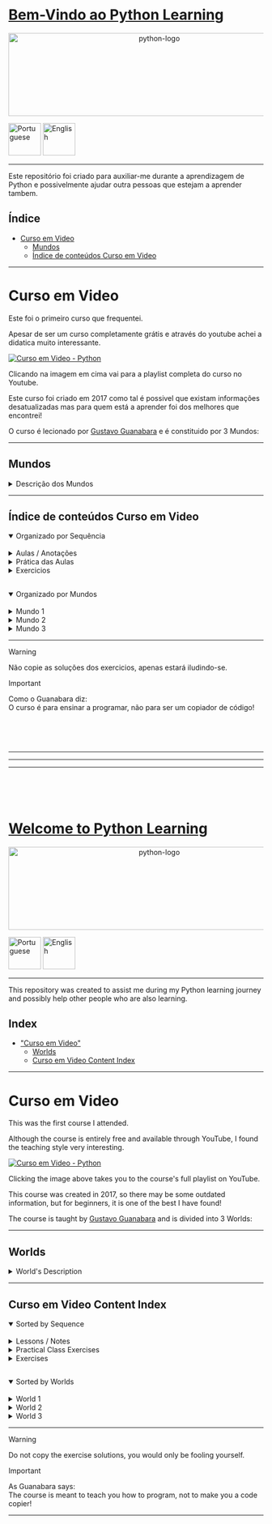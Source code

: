 # <ins>Bem-Vindo ao Python Learning</ins>

<p align="center">
<img width="580" height="164" alt="python-logo" src="https://github.com/user-attachments/assets/5971a450-9da8-49fe-be3d-8ad72fb4c33a" />
</p>
<a href="#bem-vindo-ao-python-learning"><img width="64" height="64" alt="Portuguese" src="https://github.com/user-attachments/assets/fe1069b8-5eda-4d57-93fc-db6c2635ac25" /></a>  <a href="#welcome-to-python-learning"><img width="64" height="64" alt="English" src="https://github.com/user-attachments/assets/879f3cc8-bbe3-490d-88be-ab687aa718b1" /></a>

---

Este repositório foi criado para auxiliar-me durante a aprendizagem de Python e possivelmente ajudar outra pessoas que estejam a aprender tambem.

## Índice

- [Curso em Video](#curso-em-video)
   - [Mundos](#mundos)
   - [Índice de conteúdos Curso em Video](#%C3%ADndice-de-conte%C3%BAdos-curso-em-video)
  

***     
     
# Curso em Video

Este foi o primeiro curso que frequentei. 

Apesar de ser um curso completamente grátis e através do youtube achei a didatica muito interessante.

[![Curso em Video - Python](https://github.com/user-attachments/assets/018750ec-4174-45f1-99e4-d6383de556cf "Curso em Video - Python")](https://youtube.com/playlist?list=PLvE-ZAFRgX8hnECDn1v9HNTI71veL3oW0&si=uHFWQdJbASj6JuGt)

Clicando na imagem em cima vai para a playlist completa do curso no Youtube.

Este curso foi criado em 2017 como tal é possivel que existam informações desatualizadas mas para quem está a aprender foi dos melhores que encontrei!

O curso é lecionado por [Gustavo Guanabara](https://github.com/gustavoguanabara) e é constituido por 3 Mundos:
***
## Mundos

<details>
  <summary>Descrição dos Mundos</summary>

  | Youtube | Link do Curso em Video | Nome do Mundo | Descrição |
  |:---:|:---:|:---:|:---:|
  | [Python 3 - Mundo 1](https://youtube.com/playlist?list=PLHz_AreHm4dlKP6QQCekuIPky1CiwmdI6&si=2dmoqpClhbcxfId-) | <a href="https://www.cursoemvideo.com/curso/python-3-mundo-1"><img width="150" height="150" alt="Python3–Mundo1-300x300" src="https://github.com/user-attachments/assets/ec804c44-e9a4-4a09-87c6-3485a49f8bfb" /></a> | Fundamentos | Este Mundo é composto por **<ins>11 aulas</ins>** e **<ins>36 exercícios</ins>** <br> Desde a aula #01 até a aula #11 <br> Desde o exercício #01 até ao exercício #035|
  | [Python 3 - Mundo 2](https://youtube.com/playlist?list=PLHz_AreHm4dk_nZHmxxf_J0WRAqy5Czye&si=RCHIx1GT2YjBjHYK) | <a href="https://www.cursoemvideo.com/curso/python-3-mundo-2"><img width="150" height="150" alt="Python3–Mundo2-300x300" src="https://github.com/user-attachments/assets/7a3da174-4e2b-49a9-ab44-b2d25a18c282" /></a> | Estruturas de Controle | Este Mundo é composto por **<ins>4 aulas</ins>** e **<ins>35 exercícios</ins>** <br> Desde a aula #12 até a aula #15 <br> Desde o exercício #36 até ao exercício #071|
  | [Python 3 - Mundo 3](https://youtube.com/playlist?list=PLHz_AreHm4dksnH2jVTIVNviIMBVYyFnH&si=VuQcakqiJMTaDaLk) | <a href="https://www.cursoemvideo.com/curso/python-3-mundo-3"><img width="150" height="150" alt="Python3–Mundo3-300x300" src="https://github.com/user-attachments/assets/d5492215-40c9-42dc-9d3a-8a33dbe95c21" /></a> | Estruturas Compostas | Este Mundo é composto por **<ins>8 aulas</ins>** e **<ins>42 exercícios</ins>** <br> Desde a aula #16 até a aula #23 <br> Desde o exercício #72 até ao exercício #115c|

</details>

***
## Índice de conteúdos Curso em Video


<details open>
  <summary> Organizado por Sequência</summary>
  <br>
  <details>
    <summary>   Aulas / Anotações</summary>
        
   - [→ Aula #04 - Primeiros comandos](Curso%20em%20Video/Aulas/04%20Primeiros%20comandos.py)
   - [→ Aula #06 - Tipos Primitivos e Saida de dados](Curso%20em%20Video/Aulas/06%20Tipos%20primitivos%20e%20saida%20de%20dados.py)
   - [→ Aula #07 - Operadores Aritméticos](Curso%20em%20Video/Aulas/07%20Operadores%20Aritmeticos.py)
   - [→ Aula #08 - Módulos](Curso%20em%20Video/Aulas/08%20Modulos.py)
   - [→ Aula #09 - Manipulação de Texto](Curso%20em%20Video/Aulas/09%20Manipular%20Texto(string).py)
   - [→ Aula #10 - Condições (Parte 1)](Curso%20em%20Video/Aulas/10%20Condiçoes%20pt1.py)
   - [→ Aula #11 - Cores no terminal](Curso%20em%20Video/Aulas/11%20Cores%20no%20terminal.py)
   - [→ Aula #12 - Condições](Curso%20em%20Video/Aulas/12%20condiçoes%20aninhadas.py)
   - [→ Aula #13 - Estruturas de Repetição "for"](Curso%20em%20Video/Aulas/13%20Estruturas%20de%20repetição%20For.py)
   - [→ Aula #14 - Estruturas de Repetição "while"](Curso%20em%20Video/Aulas/14%20Estrutura%20de%20repetição%20while.py)
   - [→ Aula #15 - Interrompendo Repetições "while"](Curso%20em%20Video/Aulas/15%20Interrompendo%20repetições%20while.py)
   - [→ Aula #16 - Tuplas](Curso%20em%20Video/Aulas/16-Tuplas.py)
   - [→ Aula #17 - Listas (Parte 1)](Curso%20em%20Video/Aulas/17-Listas-pt1.py)
   - [→ Aula #18 - Listas (Parte 2)](Curso%20em%20Video/Aulas/18-Listas-pt2.py)
   - [→ Aula #19 - Dicionários](Curso%20em%20Video/Aulas/19-dicionarios.py)
  </details>
  <details>
      <summary>   Prática das Aulas</summary>
   
   - [→ Prática #04a](Curso%20em%20Video/Aulas%20Praticas/aula04a.py)  
   - [→ Prática #06a](Curso%20em%20Video/Aulas%20Praticas/aula06a.py)  
   - [→ Prática #07a](Curso%20em%20Video/Aulas%20Praticas/aula07a.py)  
   - [→ Prática #08a](Curso%20em%20Video/Aulas%20Praticas/aula08a.py)  
   - [→ Prática #08b](Curso%20em%20Video/Aulas%20Praticas/aula08b.py)  
   - [→ Prática #09a](Curso%20em%20Video/Aulas%20Praticas/aula09a.py)  
   - [→ Prática #10a](Curso%20em%20Video/Aulas%20Praticas/aula10a.py)  
   - [→ Prática #11a](Curso%20em%20Video/Aulas%20Praticas/aula11a.py)  
   - [→ Prática #12a](Curso%20em%20Video/Aulas%20Praticas/aula12a.py)  
   - [→ Prática #13a](Curso%20em%20Video/Aulas%20Praticas/aula13a.py)  
   - [→ Prática #14a](Curso%20em%20Video/Aulas%20Praticas/aula14a.py)  
   - [→ Prática #15a](Curso%20em%20Video/Aulas%20Praticas/aula15a.py)  
   - [→ Prática #16a](Curso%20em%20Video/Aulas%20Praticas/aula16a.py) 
   - [→ Prática #17a](Curso%20em%20Video/Aulas%20Praticas/aula17a.py) 
   - [→ Prática #18a](Curso%20em%20Video/Aulas%20Praticas/aula18a.py) 
   - [→ Prática #19a](Curso%20em%20Video/Aulas%20Praticas/aula19a.py) 
  </details>
  <details>
      <summary>   Exercicios</summary>
   
   - [→ Exercicio #001 - Respondendo ao Usuário](Curso%20em%20Video/Desafios/0x/desafio001.py)  
   - [→ Exercicio #002 - Data de Nascimento](Curso%20em%20Video/Desafios/0x/desafio002.py)  
   - [→ Exercicio #003 - Somando dois números](Curso%20em%20Video/Desafios/0x/desafio003.py)  
   - [→ Exercicio #004 - Dissecando uma Variável](Curso%20em%20Video/Desafios/0x/desafio004.py)  
   - [→ Exercicio #005 - Antecessor e Sucessor](Curso%20em%20Video/Desafios/0x/desafio005.py)  
   - [→ Exercicio #006 - Dobro, Triplo, Raiz Quadrada](Curso%20em%20Video/Desafios/0x/desafio006.py)  
   - [→ Exercicio #007 - Média Aritmética](Curso%20em%20Video/Desafios/0x/desafio007.py)  
   - [→ Exercicio #008 - Conversor de Medidas](Curso%20em%20Video/Desafios/0x/desafio008.py)  
   - [→ Exercicio #009 - Tabuada](Curso%20em%20Video/Desafios/0x/desafio009.py)  
   - [→ Exercicio #010 - Conversor de Moedas](Curso%20em%20Video/Desafios/1x/desafio010.py)  
   - [→ Exercicio #011 - Pintando Parede](Curso%20em%20Video/Desafios/1x/desafio011.py)  
   - [→ Exercicio #012 - Calculando Descontos](Curso%20em%20Video/Desafios/1x/desafio012.py)  
   - [→ Exercicio #013 - Reajuste Salarial](Curso%20em%20Video/Desafios/1x/desafio013.py)  
   - [→ Exercicio #014 - Conversor de Temperaturas](Curso%20em%20Video/Desafios/1x/desafio014.py)  
   - [→ Exercicio #015 - Aluguel de Carros](Curso%20em%20Video/Desafios/1x/desafio015.py)  
   - [→ Exercicio #016 - Quebrando um número](Curso%20em%20Video/Desafios/1x/desafio016.py)  
   - [→ Exercicio #017 - Catetos e Hipotenusa](Curso%20em%20Video/Desafios/1x/desafio017.py)  
   - [→ Exercicio #018 - Seno, Cosseno e Tangente](Curso%20em%20Video/Desafios/1x/desafio018.py)  
   - [→ Exercicio #019 - Sorteando um item na lista](Curso%20em%20Video/Desafios/1x/desafio019.py)  
   - [→ Exercicio #020 - Sorteando uma ordem na lista](Curso%20em%20Video/Desafios/2x/desafio020.py)  
   - [→ Exercicio #021 - Tocando um MP3](Curso%20em%20Video/Desafios/2x/desafio021.py)  
   - [→ Exercicio #022 - Analisador de Textos](Curso%20em%20Video/Desafios/2x/desafio022.py)  
   - [→ Exercicio #023 - Separando dígitos de um número](Curso%20em%20Video/Desafios/2x/desafio023.py)  
   - [→ Exercicio #024 - Verificando as primeiras letras de um texto](Curso%20em%20Video/Desafios/2x/desafio024.py)  
   - [→ Exercicio #025 - Procurando uma string dentro de outra](Curso%20em%20Video/Desafios/2x/desafio025.py)  
   - [→ Exercicio #026 - Primeira e última ocorrência de uma string](Curso%20em%20Video/Desafios/2x/desafio026.py)  
   - [→ Exercicio #027 - Primeiro e último nome de uma pessoa](Curso%20em%20Video/Desafios/2x/desafio027.py)  
   - [→ Exercicio #028 - Jogo da Adivinhação v1.0](Curso%20em%20Video/Desafios/2x/desafio028.py)  
   - [→ Exercicio #029 - Radar eletrônico](Curso%20em%20Video/Desafios/2x/desafio029.py)  
   - [→ Exercicio #030 - Par ou Ímpar?](Curso%20em%20Video/Desafios/3x/desafio030.py)  
   - [→ Exercicio #031 - Custo da Viagem](Curso%20em%20Video/Desafios/3x/desafio031.py)  
   - [→ Exercicio #032 - Ano Bissexto](Curso%20em%20Video/Desafios/3x/desafio032.py)  
   - [→ Exercicio #033 - Maior e menor valores](Curso%20em%20Video/Desafios/3x/desafio033.py)  
   - [→ Exercicio #034 - Aumentos múltiplos](Curso%20em%20Video/Desafios/3x/desafio034.py)  
   - [→ Exercicio #035 - Analisando Triângulo v1.0](Curso%20em%20Video/Desafios/3x/desafio035.py)  
   - [→ Exercicio #036 - Aprovando Empréstimo](Curso%20em%20Video/Desafios/3x/desafio036.py)  
   - [→ Exercicio #037 - Conversor de Bases Numéricas](Curso%20em%20Video/Desafios/3x/desafio037.py)  
   - [→ Exercicio #038 - Comparando números](Curso%20em%20Video/Desafios/3x/desafio038.py)  
   - [→ Exercicio #039 - Alistamento Militar](Curso%20em%20Video/Desafios/3x/desafio039.py)  
   - [→ Exercicio #040 - Aquele clássico da Média](Curso%20em%20Video/Desafios/4x/desafio040.py)  
   - [→ Exercicio #041 - Classificando Atletas](Curso%20em%20Video/Desafios/4x/desafio041.py)  
   - [→ Exercicio #042 - Analisando Triângulos v2.0](Curso%20em%20Video/Desafios/4x/desafio042.py)  
   - [→ Exercicio #043 - Índice de Massa Corporal](Curso%20em%20Video/Desafios/4x/desafio043.py)  
   - [→ Exercicio #044 - Gerenciador de Pagamentos](Curso%20em%20Video/Desafios/4x/desafio044.py)  
   - [→ Exercicio #045 - GAME: Pedra, Papel e Tesoura](Curso%20em%20Video/Desafios/4x/desafio045.py)  
   - [→ Exercicio #046 - Contagem regressiva](Curso%20em%20Video/Desafios/4x/desafio046.py)  
   - [→ Exercicio #047 - Contagem de pares](Curso%20em%20Video/Desafios/4x/desafio047.py)  
   - [→ Exercicio #048 - Soma ímpares multiplos de três](Curso%20em%20Video/Desafios/4x/desafio048.py)  
   - [→ Exercicio #049 - Tabuada v2.0](Curso%20em%20Video/Desafios/4x/desafio049.py)  
   - [→ Exercicio #050 - Soma dos pares](Curso%20em%20Video/Desafios/5x/desafio050.py)  
   - [→ Exercicio #051 - Progressão Aritmética](Curso%20em%20Video/Desafios/5x/desafio051.py)  
   - [→ Exercicio #052 - Números primos](Curso%20em%20Video/Desafios/5x/desafio052.py)  
   - [→ Exercicio #053 - Detector de Palíndromo](Curso%20em%20Video/Desafios/5x/desafio053.py)  
   - [→ Exercicio #054 - Grupo da Maioridade](Curso%20em%20Video/Desafios/5x/desafio054.py)  
   - [→ Exercicio #055 - Maior e menor da sequência](Curso%20em%20Video/Desafios/5x/desafio055.py)  
   - [→ Exercicio #056 - Analisador completo](Curso%20em%20Video/Desafios/5x/desafio056.py)  
   - [→ Exercicio #057 - Validação de Dados](Curso%20em%20Video/Desafios/5x/desafio057.py)  
   - [→ Exercicio #058 - Jogo da Adivinhação v2.0](Curso%20em%20Video/Desafios/5x/desafio058.py)  
   - [→ Exercicio #059 - Criando um Menu de Opções](Curso%20em%20Video/Desafios/5x/desafio059.py)  
   - [→ Exercicio #060 - Cálculo do Fatorial](Curso%20em%20Video/Desafios/6x/desafio060.py)  
   - [→ Exercicio #061 - Progressão Aritmética v2.0](Curso%20em%20Video/Desafios/6x/desafio061.py)  
   - [→ Exercicio #062 - Super Progressão Aritmética v3.0](Curso%20em%20Video/Desafios/6x/desafio062.py)  
   - [→ Exercicio #063 - Sequência de Fibonacci v1.0](Curso%20em%20Video/Desafios/6x/desafio063.py)  
   - [→ Exercicio #064 - Tratando vários valores v1.0](Curso%20em%20Video/Desafios/6x/desafio064.py)  
   - [→ Exercicio #065 - Maior e Menor valores](Curso%20em%20Video/Desafios/6x/desafio065.py)  
   - [→ Exercicio #066 - Vários números com flag](Curso%20em%20Video/Desafios/6x/desafio066.py)  
   - [→ Exercicio #067 - Tabuada v3.0](Curso%20em%20Video/Desafios/6x/desafio067.py)  
   - [→ Exercicio #068 - Jogo do Par ou Ímpar](Curso%20em%20Video/Desafios/6x/desafio068.py)  
   - [→ Exercicio #069 - Análise de dados do grupo](Curso%20em%20Video/Desafios/6x/desafio069.py)  
   - [→ Exercicio #070 - Estatísticas em produtos](Curso%20em%20Video/Desafios/7x/desafio070.py)  
   - [→ Exercicio #071 - Simulador de Caixa Eletrônico](Curso%20em%20Video/Desafios/7x/desafio071.py)  
   - [→ Exercício #072 - Número por Extenso](Curso%20em%20Video/Desafios/7x/desafio072.py)  
   - [→ Exercício #073 - Tuplas com Times de Futebol](Curso%20em%20Video/Desafios/7x/desafio073.py)  
   - [→ Exercício #074 - Maior e menos valores em Tupla](Curso%20em%20Video/Desafios/7x/desafio074.py)  
   - [→ Exercício #075 - Análise de dados em uma Tupla](Curso%20em%20Video/Desafios/7x/desafio075.py)  
   - [→ Exercício #076 - Lista de Preços com Tupla](Curso%20em%20Video/Desafios/7x/desafio076.py)  
   - [→ Exercício #077 - Contando vogais em Tupla](Curso%20em%20Video/Desafios/7x/desafio077.py)  
   - [→ Exercício #078 - Maior e Menor valores na Lista](Curso%20em%20Video/Desafios/7x/desafio078.py)  
   - [→ Exercício #079 - Valores única em uma Lista](Curso%20em%20Video/Desafios/7x/desafio079.py)  
   - [→ Exercício #080 - Lista ordenada sem repetições](Curso%20em%20Video/Desafios/8x/desafio080.py)  
   - [→ Exercício #081 - Extraindo dados de uma Lista](Curso%20em%20Video/Desafios/8x/desafio081.py)  
   - [→ Exercício #082 - Dividindo valores em várias listas](Curso%20em%20Video/Desafios/8x/desafio082.py)  
   - [→ Exercício #083 - Validando expressões matemáticas](Curso%20em%20Video/Desafios/8x/desafio083.py)  
   - [→ Exercício #084 - Lista composta e análise de dados](Curso%20em%20Video/Desafios/8x/desafio084.py)  
   - [→ Exercício #085 - Listas com pares e ímpares](Curso%20em%20Video/Desafios/8x/desafio085.py)  
   - [→ Exercício #086 - Matriz em Python](Curso%20em%20Video/Desafios/8x/desafio086.py)  
   - [→ Exercício #087 - Mais sobre Matriz em Python](Curso%20em%20Video/Desafios/8x/desafio087.py)  
   - [→ Exercício #088 - Palpites para a Mega Sena](Curso%20em%20Video/Desafios/8x/desafio088.py)  
   - [→ Exercício #089 - Boletim com listas compostas](Curso%20em%20Video/Desafios/8x/desafio089.py)  
   <!--- [→ Exercício #090 - Dicionário em Python](Curso%20em%20Video/Desafios/9x/desafio090.py)  
   - [→ Exercício #091 - Jogo de Dados em Python](Curso%20em%20Video/Desafios/9x/desafio091.py)  
   - [→ Exercício #092 - Cadastro de Trabalhador em Python](Curso%20em%20Video/Desafios/9x/desafio092.py)  
   - [→ Exercício #093 - Cadastro de Jogados de Futebol](Curso%20em%20Video/Desafios/9x/desafio093.py)  
   - [→ Exercício #094 - Unindo dicionários e listas](Curso%20em%20Video/Desafios/9x/desafio094.py)  
   - [→ Exercício #095 - Aprimorando os Dicionários](Curso%20em%20Video/Desafios/9x/desafio095.py)  
   - [→ Exercício #096](Curso%20em%20Video/Desafios/9x/desafio096.py)  
   - [→ Exercício #097](Curso%20em%20Video/Desafios/9x/desafio097.py)  
   - [→ Exercício #098](Curso%20em%20Video/Desafios/9x/desafio098.py)  
   - [→ Exercício #099](Curso%20em%20Video/Desafios/9x/desafio099.py)  
   - [→ Exercício #100](Curso%20em%20Video/Desafios/10x/desafio100.py)  
   - [→ Exercício #101](Curso%20em%20Video/Desafios/10x/desafio101.py)  
   - [→ Exercício #102](Curso%20em%20Video/Desafios/10x/desafio102.py)  
   - [→ Exercício #103](Curso%20em%20Video/Desafios/10x/desafio103.py)  
   - [→ Exercício #104](Curso%20em%20Video/Desafios/10x/desafio104.py)  
   - [→ Exercício #105](Curso%20em%20Video/Desafios/10x/desafio105.py)  
   - [→ Exercício #106](Curso%20em%20Video/Desafios/10x/desafio106.py)  
   - [→ Exercício #107](Curso%20em%20Video/Desafios/10x/desafio107.py)  
   - [→ Exercício #108](Curso%20em%20Video/Desafios/10x/desafio108.py)  
   - [→ Exercício #109](Curso%20em%20Video/Desafios/10x/desafio109.py)  
   - [→ Exercício #110](Curso%20em%20Video/Desafios/11x/desafio110.py)  
   - [→ Exercício #111](Curso%20em%20Video/Desafios/11x/desafio111.py)  
   - [→ Exercício #112](Curso%20em%20Video/Desafios/11x/desafio112.py)  
   - [→ Exercício #113](Curso%20em%20Video/Desafios/11x/desafio113.py)  
   - [→ Exercício #114](Curso%20em%20Video/Desafios/11x/desafio114.py)  
   - [→ Exercício #115a](Curso%20em%20Video/Desafios/11x/desafio115a.py)  
   - [→ Exercício #115b](Curso%20em%20Video/Desafios/11x/desafio115b.py)  
   - [→ Exercício #115c](Curso%20em%20Video/Desafios/11x/desafio115c.py)-->  
   
   ## [Voltar ao início](#%C3%ADndice-de-conte%C3%BAdos-curso-em-video)
   
  </details>
</details>

##  

<details open>
     <summary> Organizado por Mundos</summary>
     <br>

<details>
 <summary>Mundo 1</summary>

- Aula #04
   - [→ Aula #04 - Primeiros comandos](Curso%20em%20Video/Aulas/04%20Primeiros%20comandos.py)
   - [→ Prática #04a](Curso%20em%20Video/Aulas%20Praticas/aula04a.py)
   - [→ Exercicio #001 - Respondendo ao Usuário](Curso%20em%20Video/Desafios/0x/desafio001.py)
   - [→ Exercicio #002 - Data de Nascimento](Curso%20em%20Video/Desafios/0x/desafio002.py)
- Aula #06
   - [→ Aula #06 - Tipos Primitivos e Saida de dados](Curso%20em%20Video/Aulas/06%20Tipos%20primitivos%20e%20saida%20de%20dados.py)
   - [→ Prática #06a](Curso%20em%20Video/Aulas%20Praticas/aula06a.py)  
   - [→ Exercicio #003 - Somando dois números](Curso%20em%20Video/Desafios/0x/desafio003.py)  
   - [→ Exercicio #004 - Dissecando uma Variável](Curso%20em%20Video/Desafios/0x/desafio004.py)
- Aula #07
   - [→ Aula #07 - Operadores Aritméticos](Curso%20em%20Video/Aulas/07%20Operadores%20Aritmeticos.py)  
   - [→ Prática #07a](Curso%20em%20Video/Aulas%20Praticas/aula07a.py)  
   - [→ Exercicio #005 - Antecessor e Sucessor](Curso%20em%20Video/Desafios/0x/desafio005.py)  
   - [→ Exercicio #006 - Dobro, Triplo, Raiz Quadrada](Curso%20em%20Video/Desafios/0x/desafio006.py)  
   - [→ Exercicio #007 - Média Aritmética](Curso%20em%20Video/Desafios/0x/desafio007.py)  
   - [→ Exercicio #008 - Conversor de Medidas](Curso%20em%20Video/Desafios/0x/desafio008.py)  
   - [→ Exercicio #009 - Tabuada](Curso%20em%20Video/Desafios/0x/desafio009.py)  
   - [→ Exercicio #010 - Conversor de Moedas](Curso%20em%20Video/Desafios/1x/desafio010.py)  
   - [→ Exercicio #011 - Pintando Parede](Curso%20em%20Video/Desafios/1x/desafio011.py)  
   - [→ Exercicio #012 - Calculando Descontos](Curso%20em%20Video/Desafios/1x/desafio012.py)  
   - [→ Exercicio #013 - Reajuste Salarial](Curso%20em%20Video/Desafios/1x/desafio013.py)  
   - [→ Exercicio #014 - Conversor de Temperaturas](Curso%20em%20Video/Desafios/1x/desafio014.py)  
   - [→ Exercicio #015 - Aluguel de Carros](Curso%20em%20Video/Desafios/1x/desafio015.py)
- Aula #08
   - [→ Aula #08 - Módulos](Curso%20em%20Video/Aulas/08%20Modulos.py)  
   - [→ Prática #08a](Curso%20em%20Video/Aulas%20Praticas/aula08a.py)  
   - [→ Prática #08b](Curso%20em%20Video/Aulas%20Praticas/aula08b.py)  
   - [→ Exercicio #016 - Quebrando um número](Curso%20em%20Video/Desafios/1x/desafio016.py)  
   - [→ Exercicio #017 - Catetos e Hipotenusa](Curso%20em%20Video/Desafios/1x/desafio017.py)  
   - [→ Exercicio #018 - Seno, Cosseno e Tangente](Curso%20em%20Video/Desafios/1x/desafio018.py)  
   - [→ Exercicio #019 - Sorteando um item na lista](Curso%20em%20Video/Desafios/1x/desafio019.py)  
   - [→ Exercicio #020 - Sorteando uma ordem na lista](Curso%20em%20Video/Desafios/2x/desafio020.py)  
   - [→ Exercicio #021 - Tocando um MP3](Curso%20em%20Video/Desafios/2x/desafio021.py)
- Aula #09
   - [→ Aula #09 - Manipulação de Texto](Curso%20em%20Video/Aulas/09%20Manipular%20Texto(string).py)  
   - [→ Prática #09a](Curso%20em%20Video/Aulas%20Praticas/aula09a.py)
   - [→ Exercicio #022 - Analisador de Textos](Curso%20em%20Video/Desafios/2x/desafio022.py)  
   - [→ Exercicio #023 - Separando dígitos de um número](Curso%20em%20Video/Desafios/2x/desafio023.py)  
   - [→ Exercicio #024 - Verificando as primeiras letras de um texto](Curso%20em%20Video/Desafios/2x/desafio024.py)  
   - [→ Exercicio #025 - Procurando uma string dentro de outra](Curso%20em%20Video/Desafios/2x/desafio025.py)  
   - [→ Exercicio #026 - Primeira e última ocorrência de uma string](Curso%20em%20Video/Desafios/2x/desafio026.py)  
   - [→ Exercicio #027 - Primeiro e último nome de uma pessoa](Curso%20em%20Video/Desafios/2x/desafio027.py)
- Aula #10
   - [→ Aula #10 - Condições (Parte 1)](Curso%20em%20Video/Aulas/10%20Condiçoes%20pt1.py)
   - [→ Prática #10a](Curso%20em%20Video/Aulas%20Praticas/aula10a.py)  
   - [→ Exercicio #028 - Jogo da Adivinhação v1.0](Curso%20em%20Video/Desafios/2x/desafio028.py)  
   - [→ Exercicio #029 - Radar eletrônico](Curso%20em%20Video/Desafios/2x/desafio029.py)  
   - [→ Exercicio #030 - Par ou Ímpar?](Curso%20em%20Video/Desafios/3x/desafio030.py)  
   - [→ Exercicio #031 - Custo da Viagem](Curso%20em%20Video/Desafios/3x/desafio031.py)  
   - [→ Exercicio #032 - Ano Bissexto](Curso%20em%20Video/Desafios/3x/desafio032.py)  
   - [→ Exercicio #033 - Maior e menor valores](Curso%20em%20Video/Desafios/3x/desafio033.py)  
   - [→ Exercicio #034 - Aumentos múltiplos](Curso%20em%20Video/Desafios/3x/desafio034.py)  
   - [→ Exercicio #035 - Analisando Triângulo v1.0](Curso%20em%20Video/Desafios/3x/desafio035.py)
- Aula #11
   - [→ Aula #11 - Cores no terminal](Curso%20em%20Video/Aulas/11%20Cores%20no%20terminal.py)
   - [→ Prática #11a](Curso%20em%20Video/Aulas%20Praticas/aula11a.py)

## [Voltar ao início](#%C3%ADndice-de-conte%C3%BAdos-curso-em-video)
  
</details>

<details>
<summary>Mundo 2</summary>

- Aula #12
   - [→ Aula #12 - Condições](Curso%20em%20Video/Aulas/12%20condiçoes%20aninhadas.py)
   - [→ Prática #12a](Curso%20em%20Video/Aulas%20Praticas/aula12a.py)  
   - [→ Exercicio #036 - Aprovando Empréstimo](Curso%20em%20Video/Desafios/3x/desafio036.py)  
   - [→ Exercicio #037 - Conversor de Bases Numéricas](Curso%20em%20Video/Desafios/3x/desafio037.py)  
   - [→ Exercicio #038 - Comparando números](Curso%20em%20Video/Desafios/3x/desafio038.py)  
   - [→ Exercicio #039 - Alistamento Militar](Curso%20em%20Video/Desafios/3x/desafio039.py)  
   - [→ Exercicio #040 - Aquele clássico da Média](Curso%20em%20Video/Desafios/4x/desafio040.py)  
   - [→ Exercicio #041 - Classificando Atletas](Curso%20em%20Video/Desafios/4x/desafio041.py)  
   - [→ Exercicio #042 - Analisando Triângulos v2.0](Curso%20em%20Video/Desafios/4x/desafio042.py)  
   - [→ Exercicio #043 - Índice de Massa Corporal](Curso%20em%20Video/Desafios/4x/desafio043.py)  
   - [→ Exercicio #044 - Gerenciador de Pagamentos](Curso%20em%20Video/Desafios/4x/desafio044.py)  
   - [→ Exercicio #045 - GAME: Pedra, Papel e Tesoura](Curso%20em%20Video/Desafios/4x/desafio045.py)  
- Aula #13
   - [→ Aula #13 - Estruturas de Repetição "for"](Curso%20em%20Video/Aulas/13%20Estruturas%20de%20repetição%20For.py)
   - [→ Prática #13a](Curso%20em%20Video/Aulas%20Praticas/aula13a.py) 
   - [→ Exercicio #046 - Contagem regressiva](Curso%20em%20Video/Desafios/4x/desafio046.py)  
   - [→ Exercicio #047 - Contagem de pares](Curso%20em%20Video/Desafios/4x/desafio047.py)  
   - [→ Exercicio #048 - Soma ímpares multiplos de três](Curso%20em%20Video/Desafios/4x/desafio048.py)  
   - [→ Exercicio #049 - Tabuada v2.0](Curso%20em%20Video/Desafios/4x/desafio049.py)  
   - [→ Exercicio #050 - Soma dos pares](Curso%20em%20Video/Desafios/5x/desafio050.py)  
   - [→ Exercicio #051 - Progressão Aritmética](Curso%20em%20Video/Desafios/5x/desafio051.py)  
   - [→ Exercicio #052 - Números primos](Curso%20em%20Video/Desafios/5x/desafio052.py)  
   - [→ Exercicio #053 - Detector de Palíndromo](Curso%20em%20Video/Desafios/5x/desafio053.py)  
   - [→ Exercicio #054 - Grupo da Maioridade](Curso%20em%20Video/Desafios/5x/desafio054.py)  
   - [→ Exercicio #055 - Maior e menor da sequência](Curso%20em%20Video/Desafios/5x/desafio055.py)  
   - [→ Exercicio #056 - Analisador completo](Curso%20em%20Video/Desafios/5x/desafio056.py)  
- Aula #14
   - [→ Aula #14 - Estruturas de Repetição "while"](Curso%20em%20Video/Aulas/14%20Estrutura%20de%20repetição%20while.py)
   - [→ Prática #14a](Curso%20em%20Video/Aulas%20Praticas/aula14a.py)  
   - [→ Exercicio #057 - Validação de Dados](Curso%20em%20Video/Desafios/5x/desafio057.py)  
   - [→ Exercicio #058 - Jogo da Adivinhação v2.0](Curso%20em%20Video/Desafios/5x/desafio058.py)  
   - [→ Exercicio #059 - Criando um Menu de Opções](Curso%20em%20Video/Desafios/5x/desafio059.py)  
   - [→ Exercicio #060 - Cálculo do Fatorial](Curso%20em%20Video/Desafios/6x/desafio060.py)  
   - [→ Exercicio #061 - Progressão Aritmética v2.0](Curso%20em%20Video/Desafios/6x/desafio061.py)  
   - [→ Exercicio #062 - Super Progressão Aritmética v3.0](Curso%20em%20Video/Desafios/6x/desafio062.py)  
   - [→ Exercicio #063 - Sequência de Fibonacci v1.0](Curso%20em%20Video/Desafios/6x/desafio063.py)  
   - [→ Exercicio #064 - Tratando vários valores v1.0](Curso%20em%20Video/Desafios/6x/desafio064.py)  
   - [→ Exercicio #065 - Maior e Menor valores](Curso%20em%20Video/Desafios/6x/desafio065.py)  
- Aula #15
   - [→ Aula #15 - Interrompendo Repetições "while"](Curso%20em%20Video/Aulas/15%20Interrompendo%20repetições%20while.py)
   - [→ Prática #15a](Curso%20em%20Video/Aulas%20Praticas/aula15a.py)  
   - [→ Exercicio #066 - Vários números com flag](Curso%20em%20Video/Desafios/6x/desafio066.py)  
   - [→ Exercicio #067 - Tabuada v3.0](Curso%20em%20Video/Desafios/6x/desafio067.py)  
   - [→ Exercicio #068 - Jogo do Par ou Ímpar](Curso%20em%20Video/Desafios/6x/desafio068.py)  
   - [→ Exercicio #069 - Análise de dados do grupo](Curso%20em%20Video/Desafios/6x/desafio069.py)  
   - [→ Exercicio #070 - Estatísticas em produtos](Curso%20em%20Video/Desafios/7x/desafio070.py)  
   - [→ Exercicio #071 - Simulador de Caixa Eletrônico](Curso%20em%20Video/Desafios/7x/desafio071.py)

## [Voltar ao início](#%C3%ADndice-de-conte%C3%BAdos-curso-em-video)

</details>

<details>
<summary>Mundo 3</summary>

- Aula #16
   - [→ Aula #16 - Tuplas](Curso%20em%20Video/Aulas/16-Tuplas.py)
   - [→ Prática #16a](Curso%20em%20Video/Aulas%20Praticas/aula16a.py)
   - [→ Exercício #072 - Número por Extenso](Curso%20em%20Video/Desafios/7x/desafio072.py)  
   - [→ Exercício #073 - Tuplas com Times de Futebol](Curso%20em%20Video/Desafios/7x/desafio073.py)  
   - [→ Exercício #074 - Maior e menos valores em Tupla](Curso%20em%20Video/Desafios/7x/desafio074.py)  
   - [→ Exercício #075 - Análise de dados em uma Tupla](Curso%20em%20Video/Desafios/7x/desafio075.py)  
   - [→ Exercício #076 - Lista de Preços com Tupla](Curso%20em%20Video/Desafios/7x/desafio076.py)  
   - [→ Exercício #077 - Contando vogais em Tupla](Curso%20em%20Video/Desafios/7x/desafio077.py)  
- Aula #17
   - [→ Aula #17 - Listas (Parte 1)](Curso%20em%20Video/Aulas/17-Listas-pt1.py)
   - [→ Prática #17a](Curso%20em%20Video/Aulas%20Praticas/aula17a.py) 
   - [→ Exercício #078 - Maior e Menor valores na Lista](Curso%20em%20Video/Desafios/7x/desafio078.py)  
   - [→ Exercício #079 - Valores única em uma Lista](Curso%20em%20Video/Desafios/7x/desafio079.py)  
   - [→ Exercício #080 - Lista ordenada sem repetições](Curso%20em%20Video/Desafios/8x/desafio080.py)  
   - [→ Exercício #081 - Extraindo dados de uma Lista](Curso%20em%20Video/Desafios/8x/desafio081.py)  
   - [→ Exercício #082 - Dividindo valores em várias listas](Curso%20em%20Video/Desafios/8x/desafio082.py)  
   - [→ Exercício #083 - Validando expressões matemáticas](Curso%20em%20Video/Desafios/8x/desafio083.py)  
- Aula #18
   - [→ Aula #18 - Listas (Parte 2)](Curso%20em%20Video/Aulas/18-Listas-pt2.py)
   - [→ Prática #18a](Curso%20em%20Video/Aulas%20Praticas/aula18a.py)
   - [→ Exercício #084 - Lista composta e análise de dados](Curso%20em%20Video/Desafios/8x/desafio084.py)  
   - [→ Exercício #085 - Listas com pares e ímpares](Curso%20em%20Video/Desafios/8x/desafio085.py)  
   - [→ Exercício #086 - Matriz em Python](Curso%20em%20Video/Desafios/8x/desafio086.py)  
   - [→ Exercício #087 - Mais sobre Matriz em Python](Curso%20em%20Video/Desafios/8x/desafio087.py)  
   - [→ Exercício #088 - Palpites para a Mega Sena](Curso%20em%20Video/Desafios/8x/desafio088.py)  
   - [→ Exercício #089 - Boletim com listas compostas](Curso%20em%20Video/Desafios/8x/desafio089.py)  
<!--- Aula #19
   - [→ Aula #19 - Dicionários](Curso%20em%20Video/Aulas/19-dicionarios.py)
   - [→ Prática #19a](Curso%20em%20Video/Aulas%20Praticas/aula19a.py) 
   - [→ Exercício #090 - Dicionário em Python](Curso%20em%20Video/Desafios/9x/desafio090.py)  
   - [→ Exercício #091 - Jogo de Dados em Python](Curso%20em%20Video/Desafios/9x/desafio091.py)  
   - [→ Exercício #092 - Cadastro de Trabalhador em Python](Curso%20em%20Video/Desafios/9x/desafio092.py)  
   - [→ Exercício #093 - Cadastro de Jogados de Futebol](Curso%20em%20Video/Desafios/9x/desafio093.py)  
   - [→ Exercício #094 - Unindo dicionários e listas](Curso%20em%20Video/Desafios/9x/desafio094.py)  
   - [→ Exercício #095 - Aprimorando os Dicionários](Curso%20em%20Video/Desafios/9x/desafio095.py)  
- Aula #20
   -
   -
   - [→ Exercício #096](Curso%20em%20Video/Desafios/9x/desafio096.py)  
   - [→ Exercício #097](Curso%20em%20Video/Desafios/9x/desafio097.py)  
   - [→ Exercício #098](Curso%20em%20Video/Desafios/9x/desafio098.py)  
   - [→ Exercício #099](Curso%20em%20Video/Desafios/9x/desafio099.py)  
   - [→ Exercício #100](Curso%20em%20Video/Desafios/10x/desafio100.py)  
- Aula #21
   -
   -
   - [→ Exercício #101](Curso%20em%20Video/Desafios/10x/desafio101.py)  
   - [→ Exercício #102](Curso%20em%20Video/Desafios/10x/desafio102.py)  
   - [→ Exercício #103](Curso%20em%20Video/Desafios/10x/desafio103.py)  
   - [→ Exercício #104](Curso%20em%20Video/Desafios/10x/desafio104.py)  
   - [→ Exercício #105](Curso%20em%20Video/Desafios/10x/desafio105.py)  
   - [→ Exercício #106](Curso%20em%20Video/Desafios/10x/desafio106.py)  
- Aula #22
   -
   -
   - [→ Exercício #107](Curso%20em%20Video/Desafios/10x/desafio107.py)  
   - [→ Exercício #108](Curso%20em%20Video/Desafios/10x/desafio108.py)  
   - [→ Exercício #109](Curso%20em%20Video/Desafios/10x/desafio109.py)  
   - [→ Exercício #110](Curso%20em%20Video/Desafios/11x/desafio110.py)  
   - [→ Exercício #111](Curso%20em%20Video/Desafios/11x/desafio111.py)  
   - [→ Exercício #112](Curso%20em%20Video/Desafios/11x/desafio112.py)  
- Aula #23
   -
   -
   - [→ Exercício #113](Curso%20em%20Video/Desafios/11x/desafio113.py)  
   - [→ Exercício #114](Curso%20em%20Video/Desafios/11x/desafio114.py)  
   - [→ Exercício #115a](Curso%20em%20Video/Desafios/11x/desafio115a.py)  
   - [→ Exercício #115b](Curso%20em%20Video/Desafios/11x/desafio115b.py)  
   - [→ Exercício #115c](Curso%20em%20Video/Desafios/11x/desafio115c.py)-->

## [Voltar ao início](#%C3%ADndice-de-conte%C3%BAdos-curso-em-video)

</details>
</details>

***

> [!WARNING]
> Não copie as soluções dos exercicios, apenas estará iludindo-se.

>[!IMPORTANT]
> Como o Guanabara diz:<br>
> O curso é para ensinar a programar, não para ser um copiador de código!

<br>
<br>
<br>

---
---
---

<br>
<br>
<br>

# <ins>Welcome to Python Learning</ins>

<p align="center">
<img width="580" height="164" alt="python-logo" src="https://github.com/user-attachments/assets/5971a450-9da8-49fe-be3d-8ad72fb4c33a" />
</p>
<a href="#bem-vindo-ao-python-learning"><img width="64" height="64" alt="Portuguese" src="https://github.com/user-attachments/assets/fe1069b8-5eda-4d57-93fc-db6c2635ac25" /></a>  <a href="#welcome-to-python-learning"><img width="64" height="64" alt="English" src="https://github.com/user-attachments/assets/879f3cc8-bbe3-490d-88be-ab687aa718b1" /></a>

---


This repository was created to assist me during my Python learning journey and possibly help other people who are also learning.

## Index

- ["Curso em Video"](#curso-em-video-1)
   - [Worlds](#worlds)
   - [Curso em Video Content Index](#curso-em-video-content-index)
   

***

# Curso em Video

This was the first course I attended.

Although the course is entirely free and available through YouTube, I found the teaching style very interesting.

[![Curso em Video - Python](https://github.com/user-attachments/assets/018750ec-4174-45f1-99e4-d6383de556cf "Curso em Video - Python")](https://youtube.com/playlist?list=PLvE-ZAFRgX8hnECDn1v9HNTI71veL3oW0&si=uHFWQdJbASj6JuGt)

Clicking the image above takes you to the course's full playlist on YouTube.

This course was created in 2017, so there may be some outdated information, but for beginners, it is one of the best I have found!

The course is taught by [Gustavo Guanabara](https://github.com/gustavoguanabara) and is divided into 3 Worlds:
***
## Worlds

<details>
  <summary>World's Description</summary>

  | Youtube | Curso em Video Link | World Name | Description |
  |:---:|:---:|:---:|:---:|
  | [Python 3 - World 1](https://youtube.com/playlist?list=PLHz_AreHm4dlKP6QQCekuIPky1CiwmdI6&si=2dmoqpClhbcxfId-) | <a href="https://www.cursoemvideo.com/curso/python-3-mundo-1"><img width="150" height="150" alt="Python3–World1-300x300" src="https://github.com/user-attachments/assets/ec804c44-e9a4-4a09-87c6-3485a49f8bfb" /></a> | Fundamentals | This World consists of **<ins>11 lessons</ins>** and **<ins>36 exercises</ins>** <br> From lesson #01 to lesson #11 <br> From exercise #01 to exercise #035 |
  | [Python 3 - World 2](https://youtube.com/playlist?list=PLHz_AreHm4dk_nZHmxxf_J0WRAqy5Czye&si=RCHIx1GT2YjBjHYK) | <a href="https://www.cursoemvideo.com/curso/python-3-mundo-2"><img width="150" height="150" alt="Python3–World2-300x300" src="https://github.com/user-attachments/assets/7a3da174-4e2b-49a9-ab44-b2d25a18c282" /></a> | Control Structures | This World consists of **<ins>4 lessons</ins>** and **<ins>35 exercises</ins>** <br> From lesson #12 to lesson #15 <br> From exercise #36 to exercise #071 |
  | [Python 3 - World 3](https://youtube.com/playlist?list=PLHz_AreHm4dksnH2jVTIVNviIMBVYyFnH&si=VuQcakqiJMTaDaLk) | <a href="https://www.cursoemvideo.com/curso/python-3-mundo-3"><img width="150" height="150" alt="Python3–World3-300x300" src="https://github.com/user-attachments/assets/d5492215-40c9-42dc-9d3a-8a33dbe95c21" /></a> | Compound Structures | This World consists of **<ins>8 lessons</ins>** and **<ins>42 exercises</ins>** <br> From lesson #16 to lesson #23 <br> From exercise #72 to exercise #115c |

</details>

***

## Curso em Video Content Index


<details open>
     <summary>Sorted by Sequence</summary>
   
   <br>
<details>
 <summary>Lessons / Notes</summary>
     
- [→ Lesson #04 - First commands](Curso%20em%20Video/Aulas/04%20Primeiros%20comandos.py)  
- [→ Lesson #06 - Primitive Types and Data Output](Curso%20em%20Video/Aulas/06%20Tipos%20primitivos%20e%20saida%20de%20dados.py)  
- [→ Lesson #07 - Arithmetic Operators](Curso%20em%20Video/Aulas/07%20Operadores%20Aritmeticos.py)  
- [→ Lesson #08 - Modules](Curso%20em%20Video/Aulas/08%20Modulos.py)  
- [→ Lesson #09 - Text Manipulation](Curso%20em%20Video/Aulas/09%20Manipular%20Texto(string).py)  
- [→ Lesson #10 - Conditions (Part 1)](Curso%20em%20Video/Aulas/10%20Condiçoes%20pt1.py)  
- [→ Lesson #11 - Terminal Colors](Curso%20em%20Video/Aulas/11%20Cores%20no%20terminal.py)  
- [→ Lesson #12 - Conditions](Curso%20em%20Video/Aulas/12%20condiçoes%20aninhadas.py)  
- [→ Lesson #13 - "for" Loop Structures](Curso%20em%20Video/Aulas/13%20Estruturas%20de%20repetição%20For.py)  
- [→ Lesson #14 - "while" Loop Structure](Curso%20em%20Video/Aulas/14%20Estrutura%20de%20repetição%20while.py)  
- [→ Lesson #15 - Interrupting "while" Loops](Curso%20em%20Video/Aulas/15%20Interrompendo%20repetições%20while.py)  
- [→ Lesson #16 - Tuples](Curso%20em%20Video/Aulas/16-Tuplas.py)
- [→ Lesson #17 - Lists (Part 1)](Curso%20em%20Video/Aulas/17-Listas-pt1.py)
- [→ Lesson #18 - Lists (Part 2)](Curso%20em%20Video/Aulas/18-Listas-pt2.py)
- [→ Lesson #19 - Dictionaries](Curso%20em%20Video/Aulas/19-dicionarios.py)

</details>
<details>
<summary>Practical Class Exercises</summary>

- [→ Practice #04a](Curso%20em%20Video/Aulas%20Praticas/aula04a.py)  
- [→ Practice #06a](Curso%20em%20Video/Aulas%20Praticas/aula06a.py)  
- [→ Practice #07a](Curso%20em%20Video/Aulas%20Praticas/aula07a.py)  
- [→ Practice #08a](Curso%20em%20Video/Aulas%20Praticas/aula08a.py)  
- [→ Practice #08b](Curso%20em%20Video/Aulas%20Praticas/aula08b.py)  
- [→ Practice #09a](Curso%20em%20Video/Aulas%20Praticas/aula09a.py)  
- [→ Practice #10a](Curso%20em%20Video/Aulas%20Praticas/aula10a.py)  
- [→ Practice #11a](Curso%20em%20Video/Aulas%20Praticas/aula11a.py)  
- [→ Practice #12a](Curso%20em%20Video/Aulas%20Praticas/aula12a.py)  
- [→ Practice #13a](Curso%20em%20Video/Aulas%20Praticas/aula13a.py)  
- [→ Practice #14a](Curso%20em%20Video/Aulas%20Praticas/aula14a.py)  
- [→ Practice #15a](Curso%20em%20Video/Aulas%20Praticas/aula15a.py)  
- [→ Practice #16a](Curso%20em%20Video/Aulas%20Praticas/aula16a.py)  
- [→ Practice #17a](Curso%20em%20Video/Aulas%20Praticas/aula17a.py) 
- [→ Practice #18a](Curso%20em%20Video/Aulas%20Praticas/aula18a.py) 
- [→ Practice #19a](Curso%20em%20Video/Aulas%20Praticas/aula19a.py) 

</details>
<details>
<summary>Exercises</summary>

- [→ Exercise #001 - Responding to the User](Curso%20em%20Video/Desafios/0x/desafio001.py)  
- [→ Exercise #002 - Date of Birth](Curso%20em%20Video/Desafios/0x/desafio002.py)  
- [→ Exercise #003 - Adding two numbers](Curso%20em%20Video/Desafios/0x/desafio003.py)  
- [→ Exercise #004 - Dissecting a Variable](Curso%20em%20Video/Desafios/0x/desafio004.py)  
- [→ Exercise #005 - Predecessor and Successor](Curso%20em%20Video/Desafios/0x/desafio005.py)  
- [→ Exercise #006 - Double, Triple, Square Root](Curso%20em%20Video/Desafios/0x/desafio006.py)  
- [→ Exercise #007 - Arithmetic Mean](Curso%20em%20Video/Desafios/0x/desafio007.py)  
- [→ Exercise #008 - Unit Converter](Curso%20em%20Video/Desafios/0x/desafio008.py)  
- [→ Exercise #009 - Multiplication Table](Curso%20em%20Video/Desafios/0x/desafio009.py)  
- [→ Exercise #010 - Currency Converter](Curso%20em%20Video/Desafios/1x/desafio010.py)  
- [→ Exercise #011 - Painting a Wall](Curso%20em%20Video/Desafios/1x/desafio011.py)  
- [→ Exercise #012 - Calculating Discounts](Curso%20em%20Video/Desafios/1x/desafio012.py)  
- [→ Exercise #013 - Salary Adjustment](Curso%20em%20Video/Desafios/1x/desafio013.py)  
- [→ Exercise #014 - Temperature Converter](Curso%20em%20Video/Desafios/1x/desafio014.py)  
- [→ Exercise #015 - Car Rental](Curso%20em%20Video/Desafios/1x/desafio015.py)  
- [→ Exercise #016 - Breaking a Number](Curso%20em%20Video/Desafios/1x/desafio016.py)  
- [→ Exercise #017 - Catheti and Hypotenuse](Curso%20em%20Video/Desafios/1x/desafio017.py)  
- [→ Exercise #018 - Sine, Cosine, and Tangent](Curso%20em%20Video/Desafios/1x/desafio018.py)  
- [→ Exercise #019 - Randomly Selecting an Item](Curso%20em%20Video/Desafios/1x/desafio019.py)  
- [→ Exercise #020 - Randomly Ordering a List](Curso%20em%20Video/Desafios/2x/desafio020.py)  
- [→ Exercise #021 - Playing an MP3](Curso%20em%20Video/Desafios/2x/desafio021.py)  
- [→ Exercise #022 - Text Analyzer](Curso%20em%20Video/Desafios/2x/desafio022.py)  
- [→ Exercise #023 - Separating Number Digits](Curso%20em%20Video/Desafios/2x/desafio023.py)  
- [→ Exercise #024 - Checking the First Letters of a Text](Curso%20em%20Video/Desafios/2x/desafio024.py)  
- [→ Exercise #025 - Searching a String Inside Another](Curso%20em%20Video/Desafios/2x/desafio025.py)  
- [→ Exercise #026 - First and Last Occurrence of a String](Curso%20em%20Video/Desafios/2x/desafio026.py)  
- [→ Exercise #027 - First and Last Name of a Person](Curso%20em%20Video/Desafios/2x/desafio027.py)  
- [→ Exercise #028 - Guessing Game v1.0](Curso%20em%20Video/Desafios/2x/desafio028.py)  
- [→ Exercise #029 - Electronic Radar](Curso%20em%20Video/Desafios/2x/desafio029.py)  
- [→ Exercise #030 - Even or Odd?](Curso%20em%20Video/Desafios/3x/desafio030.py)  
- [→ Exercise #031 - Travel Cost](Curso%20em%20Video/Desafios/3x/desafio031.py)  
- [→ Exercise #032 - Leap Year](Curso%20em%20Video/Desafios/3x/desafio032.py)  
- [→ Exercise #033 - Biggest and Smallest Values](Curso%20em%20Video/Desafios/3x/desafio033.py)  
- [→ Exercise #034 - Multiple Increases](Curso%20em%20Video/Desafios/3x/desafio034.py)  
- [→ Exercise #035 - Analyzing Triangle v1.0](Curso%20em%20Video/Desafios/3x/desafio035.py)  
- [→ Exercise #036 - Approving a Loan](Curso%20em%20Video/Desafios/3x/desafio036.py)  
- [→ Exercise #037 - Number Base Converter](Curso%20em%20Video/Desafios/3x/desafio037.py)  
- [→ Exercise #038 - Comparing Numbers](Curso%20em%20Video/Desafios/3x/desafio038.py)  
- [→ Exercise #039 - Military Enlistment](Curso%20em%20Video/Desafios/3x/desafio039.py)  
- [→ Exercise #040 - The Classic Average](Curso%20em%20Video/Desafios/4x/desafio040.py)  
- [→ Exercise #041 - Classifying Athletes](Curso%20em%20Video/Desafios/4x/desafio041.py)  
- [→ Exercise #042 - Analyzing Triangles v2.0](Curso%20em%20Video/Desafios/4x/desafio042.py)  
- [→ Exercise #043 - Body Mass Index](Curso%20em%20Video/Desafios/4x/desafio043.py)  
- [→ Exercise #044 - Payment Manager](Curso%20em%20Video/Desafios/4x/desafio044.py)  
- [→ Exercise #045 - GAME: Rock, Paper, Scissors](Curso%20em%20Video/Desafios/4x/desafio045.py)  
- [→ Exercise #046 - Countdown](Curso%20em%20Video/Desafios/4x/desafio046.py)  
- [→ Exercise #047 - Counting Even Numbers](Curso%20em%20Video/Desafios/4x/desafio047.py)  
- [→ Exercise #048 - Sum of Odd Multiples of Three](Curso%20em%20Video/Desafios/4x/desafio048.py)  
- [→ Exercise #049 - Multiplication Table v2.0](Curso%20em%20Video/Desafios/4x/desafio049.py)  
- [→ Exercise #050 - Sum of Even Numbers](Curso%20em%20Video/Desafios/5x/desafio050.py)  
- [→ Exercise #051 - Arithmetic Progression](Curso%20em%20Video/Desafios/5x/desafio051.py)  
- [→ Exercise #052 - Prime Numbers](Curso%20em%20Video/Desafios/5x/desafio052.py)  
- [→ Exercise #053 - Palindrome Detector](Curso%20em%20Video/Desafios/5x/desafio053.py)  
- [→ Exercise #054 - Age Group](Curso%20em%20Video/Desafios/5x/desafio054.py)  
- [→ Exercise #055 - Biggest and Smallest in the Sequence](Curso%20em%20Video/Desafios/5x/desafio055.py)  
- [→ Exercise #056 - Complete Analyzer](Curso%20em%20Video/Desafios/5x/desafio056.py)  
- [→ Exercise #057 - Data Validation](Curso%20em%20Video/Desafios/5x/desafio057.py)  
- [→ Exercise #058 - Guessing Game v2.0](Curso%20em%20Video/Desafios/5x/desafio058.py)  
- [→ Exercise #059 - Creating a Options Menu](Curso%20em%20Video/Desafios/5x/desafio059.py)  
- [→ Exercise #060 - Factorial Calculation](Curso%20em%20Video/Desafios/6x/desafio060.py)  
- [→ Exercise #061 - Arithmetic Progression v2.0](Curso%20em%20Video/Desafios/6x/desafio061.py)  
- [→ Exercise #062 - Super Arithmetic Progression v3.0](Curso%20em%20Video/Desafios/6x/desafio062.py)  
- [→ Exercise #063 - Fibonacci Sequence v1.0](Curso%20em%20Video/Desafios/6x/desafio063.py)  
- [→ Exercise #064 - Handling Multiple Values v1.0](Curso%20em%20Video/Desafios/6x/desafio064.py)  
- [→ Exercise #065 - Biggest and Smallest Values](Curso%20em%20Video/Desafios/6x/desafio065.py)  
- [→ Exercise #066 - Multiple Numbers with Flag](Curso%20em%20Video/Desafios/6x/desafio066.py)  
- [→ Exercise #067 - Multiplication Table v3.0](Curso%20em%20Video/Desafios/6x/desafio067.py)  
- [→ Exercise #068 - Even or Odd Game](Curso%20em%20Video/Desafios/6x/desafio068.py)  
- [→ Exercise #069 - Group Data Analysis](Curso%20em%20Video/Desafios/6x/desafio069.py)  
- [→ Exercise #070 - Product Statistics](Curso%20em%20Video/Desafios/7x/desafio070.py)  
- [→ Exercise #071 - ATM Simulator](Curso%20em%20Video/Desafios/7x/desafio071.py)  
- [→ Exercise #072 - Number in Full](Curso%20em%20Video/Desafios/7x/desafio072.py)  
- [→ Exercise #073 - Tuples with Soccer Teams](Curso%20em%20Video/Desafios/7x/desafio073.py)  
- [→ Exercise #074 - Largest and Smallest Values in Tuple](Curso%20em%20Video/Desafios/7x/desafio074.py)  
- [→ Exercise #075 - Data Analysis in a Tuple](Curso%20em%20Video/Desafios/7x/desafio075.py)  
- [→ Exercise #076 - Price List with Tuple](Curso%20em%20Video/Desafios/7x/desafio076.py)  
- [→ Exercise #077 - Counting Vowels in Tuple](Curso%20em%20Video/Desafios/7x/desafio077.py)  
- [→ Exercise #078 - Largest and Smallest values in a List](Curso%20em%20Video/Desafios/7x/desafio078.py)  
- [→ Exercise #079 - Unique values in a List](Curso%20em%20Video/Desafios/7x/desafio079.py)  
- [→ Exercise #080 - Sorted list without duplicates](Curso%20em%20Video/Desafios/8x/desafio080.py)  
- [→ Exercise #081 - Extracting data from a List](Curso%20em%20Video/Desafios/8x/desafio081.py)  
- [→ Exercise #082 - Splitting values into several lists](Curso%20em%20Video/Desafios/8x/desafio082.py)  
- [→ Exercise #083 - Validating mathematical expressions](Curso%20em%20Video/Desafios/8x/desafio083.py)
- [→ Exercise #084 - Composite list and data analysis](Curso%20em%20Video/Desafios/8x/desafio084.py)
- [→ Exercise #085 - Lists with even and odd numbers](Curso%20em%20Video/Desafios/8x/desafio085.py)
- [→ Exercise #086 - Matrix in Python](Curso%20em%20Video/Desafios/8x/desafio086.py)
- [→ Exercise #087 - More about Matrix in Python](Curso%20em%20Video/Desafios/8x/desafio087.py)
- [→ Exercise #088 - Guesses for Mega Sena](Curso%20em%20Video/Desafios/8x/desafio088.py)
- [→ Exercise #089 - Report card with composite lists](Curso%20em%20Video/Desafios/8x/desafio089.py)
<!--- [→ Exercise #090 - Dictionary in Python](Curso%20em%20Video/Desafios/9x/desafio090.py)
- [→ Exercise #091 - Dice game in Python](Curso%20em%20Video/Desafios/9x/desafio091.py)
- [→ Exercise #092 - Worker registration in Python](Curso%20em%20Video/Desafios/9x/desafio092.py)
- [→ Exercise #093 - Football player registration](Curso%20em%20Video/Desafios/9x/desafio093.py)
- [→ Exercise #094 - Combining dictionaries and lists](Curso%20em%20Video/Desafios/9x/desafio094.py)
- [→ Exercise #095 - Improving dictionaries](Curso%20em%20Video/Desafios/9x/desafio095.py)
- [→ Exercise #096](Curso%20em%20Video/Desafios/9x/desafio096.py)  
- [→ Exercise #097](Curso%20em%20Video/Desafios/9x/desafio097.py)  
- [→ Exercise #098](Curso%20em%20Video/Desafios/9x/desafio098.py)  
- [→ Exercise #099](Curso%20em%20Video/Desafios/9x/desafio099.py)  
- [→ Exercise #100](Curso%20em%20Video/Desafios/10x/desafio100.py)  
- [→ Exercise #101](Curso%20em%20Video/Desafios/10x/desafio101.py)  
- [→ Exercise #102](Curso%20em%20Video/Desafios/10x/desafio102.py)  
- [→ Exercise #103](Curso%20em%20Video/Desafios/10x/desafio103.py)  
- [→ Exercise #104](Curso%20em%20Video/Desafios/10x/desafio104.py)  
- [→ Exercise #105](Curso%20em%20Video/Desafios/10x/desafio105.py)  
- [→ Exercise #106](Curso%20em%20Video/Desafios/10x/desafio106.py)  
- [→ Exercise #107](Curso%20em%20Video/Desafios/10x/desafio107.py)  
- [→ Exercise #108](Curso%20em%20Video/Desafios/10x/desafio108.py)  
- [→ Exercise #109](Curso%20em%20Video/Desafios/10x/desafio109.py)  
- [→ Exercise #110](Curso%20em%20Video/Desafios/11x/desafio110.py)  
- [→ Exercise #111](Curso%20em%20Video/Desafios/11x/desafio111.py)  
- [→ Exercise #112](Curso%20em%20Video/Desafios/11x/desafio112.py)  
- [→ Exercise #113](Curso%20em%20Video/Desafios/11x/desafio113.py)  
- [→ Exercise #114](Curso%20em%20Video/Desafios/11x/desafio114.py)  
- [→ Exercise #115a](Curso%20em%20Video/Desafios/11x/desafio115a.py)  
- [→ Exercise #115b](Curso%20em%20Video/Desafios/11x/desafio115b.py)  
- [→ Exercise #115c](Curso%20em%20Video/Desafios/11x/desafio115c.py)  -->

## [Back to Top](#curso-em-video-content-index)

</details>
</details>

##  

<details open>
     <summary> Sorted by Worlds</summary>
   <br>
<details>
 <summary>World 1</summary>

- Lesson #04
   - [→ Lesson #04 - First commands](Curso%20em%20Video/Aulas/04%20Primeiros%20comandos.py)  
   - [→ Practice #04a](Curso%20em%20Video/Aulas%20Praticas/aula04a.py)  
   - [→ Exercise #001 - Responding to the User](Curso%20em%20Video/Desafios/0x/desafio001.py)  
   - [→ Exercise #002 - Date of Birth](Curso%20em%20Video/Desafios/0x/desafio002.py)  
- Lesson #06
   - [→ Lesson #06 - Primitive Types and Data Output](Curso%20em%20Video/Aulas/06%20Tipos%20primitivos%20e%20saida%20de%20dados.py)  
   - [→ Practice #06a](Curso%20em%20Video/Aulas%20Praticas/aula06a.py)  
   - [→ Exercise #003 - Adding two numbers](Curso%20em%20Video/Desafios/0x/desafio003.py)  
   - [→ Exercise #004 - Dissecting a Variable](Curso%20em%20Video/Desafios/0x/desafio004.py)  
- Lesson #07
   - [→ Lesson #07 - Arithmetic Operators](Curso%20em%20Video/Aulas/07%20Operadores%20Aritmeticos.py)  
   - [→ Practice #07a](Curso%20em%20Video/Aulas%20Praticas/aula07a.py)  
   - [→ Exercise #005 - Predecessor and Successor](Curso%20em%20Video/Desafios/0x/desafio005.py)  
   - [→ Exercise #006 - Double, Triple, Square Root](Curso%20em%20Video/Desafios/0x/desafio006.py)  
   - [→ Exercise #007 - Arithmetic Mean](Curso%20em%20Video/Desafios/0x/desafio007.py)  
   - [→ Exercise #008 - Unit Converter](Curso%20em%20Video/Desafios/0x/desafio008.py)  
   - [→ Exercise #009 - Multiplication Table](Curso%20em%20Video/Desafios/0x/desafio009.py)  
   - [→ Exercise #010 - Currency Converter](Curso%20em%20Video/Desafios/1x/desafio010.py)  
   - [→ Exercise #011 - Painting a Wall](Curso%20em%20Video/Desafios/1x/desafio011.py)  
   - [→ Exercise #012 - Calculating Discounts](Curso%20em%20Video/Desafios/1x/desafio012.py)  
   - [→ Exercise #013 - Salary Adjustment](Curso%20em%20Video/Desafios/1x/desafio013.py)  
   - [→ Exercise #014 - Temperature Converter](Curso%20em%20Video/Desafios/1x/desafio014.py)  
   - [→ Exercise #015 - Car Rental](Curso%20em%20Video/Desafios/1x/desafio015.py)  
- Lesson #08
   - [→ Lesson #08 - Modules](Curso%20em%20Video/Aulas/08%20Modulos.py)  
   - [→ Practice #08a](Curso%20em%20Video/Aulas%20Praticas/aula08a.py)  
   - [→ Practice #08b](Curso%20em%20Video/Aulas%20Praticas/aula08b.py)  
   - [→ Exercise #016 - Breaking a Number](Curso%20em%20Video/Desafios/1x/desafio016.py)  
   - [→ Exercise #017 - Catheti and Hypotenuse](Curso%20em%20Video/Desafios/1x/desafio017.py)  
   - [→ Exercise #018 - Sine, Cosine, and Tangent](Curso%20em%20Video/Desafios/1x/desafio018.py)  
   - [→ Exercise #019 - Randomly Selecting an Item](Curso%20em%20Video/Desafios/1x/desafio019.py)  
   - [→ Exercise #020 - Randomly Ordering a List](Curso%20em%20Video/Desafios/2x/desafio020.py)  
   - [→ Exercise #021 - Playing an MP3](Curso%20em%20Video/Desafios/2x/desafio021.py)  
- Lesson #09
   - [→ Lesson #09 - Text Manipulation](Curso%20em%20Video/Aulas/09%20Manipular%20Texto(string).py)  
   - [→ Practice #09a](Curso%20em%20Video/Aulas%20Praticas/aula09a.py)  
   - [→ Exercise #022 - Text Analyzer](Curso%20em%20Video/Desafios/2x/desafio022.py)  
   - [→ Exercise #023 - Separating Number Digits](Curso%20em%20Video/Desafios/2x/desafio023.py)  
   - [→ Exercise #024 - Checking the First Letters of a Text](Curso%20em%20Video/Desafios/2x/desafio024.py)  
   - [→ Exercise #025 - Searching a String Inside Another](Curso%20em%20Video/Desafios/2x/desafio025.py)  
   - [→ Exercise #026 - First and Last Occurrence of a String](Curso%20em%20Video/Desafios/2x/desafio026.py)  
   - [→ Exercise #027 - First and Last Name of a Person](Curso%20em%20Video/Desafios/2x/desafio027.py)  
- Lesson #10
   - [→ Lesson #10 - Conditions (Part 1)](Curso%20em%20Video/Aulas/10%20Condiçoes%20pt1.py)  
   - [→ Practice #10a](Curso%20em%20Video/Aulas%20Praticas/aula10a.py)  
   - [→ Exercise #028 - Guessing Game v1.0](Curso%20em%20Video/Desafios/2x/desafio028.py)  
   - [→ Exercise #029 - Electronic Radar](Curso%20em%20Video/Desafios/2x/desafio029.py)  
   - [→ Exercise #030 - Even or Odd?](Curso%20em%20Video/Desafios/3x/desafio030.py)  
   - [→ Exercise #031 - Travel Cost](Curso%20em%20Video/Desafios/3x/desafio031.py)  
   - [→ Exercise #032 - Leap Year](Curso%20em%20Video/Desafios/3x/desafio032.py)  
   - [→ Exercise #033 - Biggest and Smallest Values](Curso%20em%20Video/Desafios/3x/desafio033.py)  
   - [→ Exercise #034 - Multiple Increases](Curso%20em%20Video/Desafios/3x/desafio034.py)  
   - [→ Exercise #035 - Analyzing Triangle v1.0](Curso%20em%20Video/Desafios/3x/desafio035.py)  
- Lesson #11
   - [→ Lesson #11 - Terminal Colors](Curso%20em%20Video/Aulas/11%20Cores%20no%20terminal.py)  
   - [→ Practice #11a](Curso%20em%20Video/Aulas%20Praticas/aula11a.py)  
## [Back to Top](#curso-em-video-content-index)    
</details>
<details>
<summary>World 2</summary>

- Lesson #12
   - [→ Lesson #12 - Conditions](Curso%20em%20Video/Aulas/12%20condiçoes%20aninhadas.py)  
   - [→ Practice #12a](Curso%20em%20Video/Aulas%20Praticas/aula12a.py)  
   - [→ Exercise #036 - Approving a Loan](Curso%20em%20Video/Desafios/3x/desafio036.py)  
   - [→ Exercise #037 - Number Base Converter](Curso%20em%20Video/Desafios/3x/desafio037.py)  
   - [→ Exercise #038 - Comparing Numbers](Curso%20em%20Video/Desafios/3x/desafio038.py)  
   - [→ Exercise #039 - Military Enlistment](Curso%20em%20Video/Desafios/3x/desafio039.py)  
   - [→ Exercise #040 - The Classic Average](Curso%20em%20Video/Desafios/4x/desafio040.py)  
   - [→ Exercise #041 - Classifying Athletes](Curso%20em%20Video/Desafios/4x/desafio041.py)  
   - [→ Exercise #042 - Analyzing Triangles v2.0](Curso%20em%20Video/Desafios/4x/desafio042.py)  
   - [→ Exercise #043 - Body Mass Index](Curso%20em%20Video/Desafios/4x/desafio043.py)  
   - [→ Exercise #044 - Payment Manager](Curso%20em%20Video/Desafios/4x/desafio044.py)  
   - [→ Exercise #045 - GAME: Rock, Paper, Scissors](Curso%20em%20Video/Desafios/4x/desafio045.py)  
- Lesson #13
   - [→ Lesson #13 - "for" Loop Structures](Curso%20em%20Video/Aulas/13%20Estruturas%20de%20repetição%20For.py)  
   - [→ Practice #13a](Curso%20em%20Video/Aulas%20Praticas/aula13a.py)  
   - [→ Exercise #046 - Countdown](Curso%20em%20Video/Desafios/4x/desafio046.py)  
   - [→ Exercise #047 - Counting Even Numbers](Curso%20em%20Video/Desafios/4x/desafio047.py)  
   - [→ Exercise #048 - Sum of Odd Multiples of Three](Curso%20em%20Video/Desafios/4x/desafio048.py)  
   - [→ Exercise #049 - Multiplication Table v2.0](Curso%20em%20Video/Desafios/4x/desafio049.py)  
   - [→ Exercise #050 - Sum of Even Numbers](Curso%20em%20Video/Desafios/5x/desafio050.py)  
   - [→ Exercise #051 - Arithmetic Progression](Curso%20em%20Video/Desafios/5x/desafio051.py)  
   - [→ Exercise #052 - Prime Numbers](Curso%20em%20Video/Desafios/5x/desafio052.py)  
   - [→ Exercise #053 - Palindrome Detector](Curso%20em%20Video/Desafios/5x/desafio053.py)  
   - [→ Exercise #054 - Age Group](Curso%20em%20Video/Desafios/5x/desafio054.py)  
   - [→ Exercise #055 - Biggest and Smallest in the Sequence](Curso%20em%20Video/Desafios/5x/desafio055.py)  
   - [→ Exercise #056 - Complete Analyzer](Curso%20em%20Video/Desafios/5x/desafio056.py)  
- Lesson #14
   - [→ Lesson #14 - "while" Loop Structure](Curso%20em%20Video/Aulas/14%20Estrutura%20de%20repetição%20while.py)  
   - [→ Practice #14a](Curso%20em%20Video/Aulas%20Praticas/aula14a.py)  
   - [→ Exercise #057 - Data Validation](Curso%20em%20Video/Desafios/5x/desafio057.py)  
   - [→ Exercise #058 - Guessing Game v2.0](Curso%20em%20Video/Desafios/5x/desafio058.py)  
   - [→ Exercise #059 - Creating a Options Menu](Curso%20em%20Video/Desafios/5x/desafio059.py)  
   - [→ Exercise #060 - Factorial Calculation](Curso%20em%20Video/Desafios/6x/desafio060.py)  
   - [→ Exercise #061 - Arithmetic Progression v2.0](Curso%20em%20Video/Desafios/6x/desafio061.py)  
   - [→ Exercise #062 - Super Arithmetic Progression v3.0](Curso%20em%20Video/Desafios/6x/desafio062.py)  
   - [→ Exercise #063 - Fibonacci Sequence v1.0](Curso%20em%20Video/Desafios/6x/desafio063.py)  
   - [→ Exercise #064 - Handling Multiple Values v1.0](Curso%20em%20Video/Desafios/6x/desafio064.py)  
   - [→ Exercise #065 - Biggest and Smallest Values](Curso%20em%20Video/Desafios/6x/desafio065.py)  
- Lesson #15
   - [→ Lesson #15 - Interrupting "while" Loops](Curso%20em%20Video/Aulas/15%20Interrompendo%20repetições%20while.py)  
   - [→ Practice #15a](Curso%20em%20Video/Aulas%20Praticas/aula15a.py)  
   - [→ Exercise #066 - Multiple Numbers with Flag](Curso%20em%20Video/Desafios/6x/desafio066.py)  
   - [→ Exercise #067 - Multiplication Table v3.0](Curso%20em%20Video/Desafios/6x/desafio067.py)  
   - [→ Exercise #068 - Even or Odd Game](Curso%20em%20Video/Desafios/6x/desafio068.py)  
   - [→ Exercise #069 - Group Data Analysis](Curso%20em%20Video/Desafios/6x/desafio069.py)  
   - [→ Exercise #070 - Product Statistics](Curso%20em%20Video/Desafios/7x/desafio070.py)  
   - [→ Exercise #071 - ATM Simulator](Curso%20em%20Video/Desafios/7x/desafio071.py)  
## [Back to Top](#curso-em-video-content-index)
</details>
<details>
<summary>World 3</summary>

- Lesson #16
   - [→ Lesson #16 - Tuples](Curso%20em%20Video/Aulas/16-Tuplas.py)
   - [→ Practice #16a](Curso%20em%20Video/Aulas%20Praticas/aula16a.py)  
   - [→ Exercise #072 - Number in Full](Curso%20em%20Video/Desafios/7x/desafio072.py)  
   - [→ Exercise #073 - Tuples with Soccer Teams](Curso%20em%20Video/Desafios/7x/desafio073.py)  
   - [→ Exercise #074 - Largest and Smallest Values in Tuple](Curso%20em%20Video/Desafios/7x/desafio074.py)  
   - [→ Exercise #075 - Data Analysis in a Tuple](Curso%20em%20Video/Desafios/7x/desafio075.py)  
   - [→ Exercise #076 - Price List with Tuple](Curso%20em%20Video/Desafios/7x/desafio076.py)  
   - [→ Exercise #077 - Counting Vowels in Tuple](Curso%20em%20Video/Desafios/7x/desafio077.py)  
- Lesson #17
   - [→ Lesson #17 - Lists (Part 1)](Curso%20em%20Video/Aulas/17-Listas-pt1.py)
   - [→ Practice #17a](Curso%20em%20Video/Aulas%20Praticas/aula17a.py) 
   - [→ Exercise #078 - Largest and Smallest values in a List](Curso%20em%20Video/Desafios/7x/desafio078.py)  
   - [→ Exercise #079 - Unique values in a List](Curso%20em%20Video/Desafios/7x/desafio079.py)  
   - [→ Exercise #080 - Sorted list without duplicates](Curso%20em%20Video/Desafios/8x/desafio080.py)  
   - [→ Exercise #081 - Extracting data from a List](Curso%20em%20Video/Desafios/8x/desafio081.py)  
   - [→ Exercise #082 - Splitting values into several lists](Curso%20em%20Video/Desafios/8x/desafio082.py)  
   - [→ Exercise #083 - Validating mathematical expressions](Curso%20em%20Video/Desafios/8x/desafio083.py)
- Lesson #18
   - [→ Lesson #18 - Lists (Part 2)](Curso%20em%20Video/Aulas/18-Listas-pt2.py)
   - [→ Practice #18a](Curso%20em%20Video/Aulas%20Praticas/aula18a.py) 
   - [→ Exercise #084 - Composite list and data analysis](Curso%20em%20Video/Desafios/8x/desafio084.py)
   - [→ Exercise #085 - Lists with even and odd numbers](Curso%20em%20Video/Desafios/8x/desafio085.py)
   - [→ Exercise #086 - Matrix in Python](Curso%20em%20Video/Desafios/8x/desafio086.py)
   - [→ Exercise #087 - More about Matrix in Python](Curso%20em%20Video/Desafios/8x/desafio087.py)
   - [→ Exercise #088 - Guesses for Mega Sena](Curso%20em%20Video/Desafios/8x/desafio088.py)
   - [→ Exercise #089 - Report card with composite lists](Curso%20em%20Video/Desafios/8x/desafio089.py)
<!--- Lesson #19
   - [→ Lesson #19 - Dictionaries](Curso%20em%20Video/Aulas/19-dicionarios.py)
   - [→ Practice #19a](Curso%20em%20Video/Aulas%20Praticas/aula19a.py) 
   - [→ Exercise #090 - Dictionary in Python](Curso%20em%20Video/Desafios/9x/desafio090.py)
   - [→ Exercise #091 - Dice game in Python](Curso%20em%20Video/Desafios/9x/desafio091.py)
   - [→ Exercise #092 - Worker registration in Python](Curso%20em%20Video/Desafios/9x/desafio092.py)
   - [→ Exercise #093 - Football player registration](Curso%20em%20Video/Desafios/9x/desafio093.py)
   - [→ Exercise #094 - Combining dictionaries and lists](Curso%20em%20Video/Desafios/9x/desafio094.py)
   - [→ Exercise #095 - Improving dictionaries](Curso%20em%20Video/Desafios/9x/desafio095.py)
- Lesson #20
   -
   -
   - [→ Exercise #096](Curso%20em%20Video/Desafios/9x/desafio096.py)  
   - [→ Exercise #097](Curso%20em%20Video/Desafios/9x/desafio097.py)  
   - [→ Exercise #098](Curso%20em%20Video/Desafios/9x/desafio098.py)  
   - [→ Exercise #099](Curso%20em%20Video/Desafios/9x/desafio099.py)  
   - [→ Exercise #100](Curso%20em%20Video/Desafios/10x/desafio100.py)  
- Lesson #21
   -
   -
   - [→ Exercise #101](Curso%20em%20Video/Desafios/10x/desafio101.py)  
   - [→ Exercise #102](Curso%20em%20Video/Desafios/10x/desafio102.py)  
   - [→ Exercise #103](Curso%20em%20Video/Desafios/10x/desafio103.py)  
   - [→ Exercise #104](Curso%20em%20Video/Desafios/10x/desafio104.py)  
   - [→ Exercise #105](Curso%20em%20Video/Desafios/10x/desafio105.py)  
   - [→ Exercise #106](Curso%20em%20Video/Desafios/10x/desafio106.py)  
- Lesson #22
   - 
   -
   - [→ Exercise #107](Curso%20em%20Video/Desafios/10x/desafio107.py)  
   - [→ Exercise #108](Curso%20em%20Video/Desafios/10x/desafio108.py)  
   - [→ Exercise #109](Curso%20em%20Video/Desafios/10x/desafio109.py)  
   - [→ Exercise #110](Curso%20em%20Video/Desafios/11x/desafio110.py)  
   - [→ Exercise #111](Curso%20em%20Video/Desafios/11x/desafio111.py)  
   - [→ Exercise #112](Curso%20em%20Video/Desafios/11x/desafio112.py)  
- Lesson 23
   -
   -
   - [→ Exercise #113](Curso%20em%20Video/Desafios/11x/desafio113.py)  
   - [→ Exercise #114](Curso%20em%20Video/Desafios/11x/desafio114.py)  
   - [→ Exercise #115a](Curso%20em%20Video/Desafios/11x/desafio115a.py)  
   - [→ Exercise #115b](Curso%20em%20Video/Desafios/11x/desafio115b.py)  
   - [→ Exercise #115c](Curso%20em%20Video/Desafios/11x/desafio115c.py)  -->

## [Back to Top](#curso-em-video-content-index)

</details>
</details>

***
    

> [!WARNING]
> Do not copy the exercise solutions, you would only be fooling yourself.

> [!IMPORTANT]
> As Guanabara says:<br>
> The course is meant to teach you how to program, not to make you a code copier!
---


